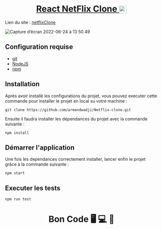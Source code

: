 <div>
  <h1 align="center">
    <a href="https://github.com/armandwadji/Netflix-clone.git">React NetFlix Clone
    </a>  
    <img width="25px" heigth="15px" align="center" src = "https://user-images.githubusercontent.com/90448006/175748986-06a1fe8c-538c-4c28-aaaf-8be8b9f27847.png" />
  </h1>
</div> 
  
Lien du site : [netflixClone](https://netflixcloneaw.netlify.app/)


![Capture d’écran 2022-06-24 à 13 50 49](https://user-images.githubusercontent.com/90448006/175528947-94bb58ac-175d-453e-bdb2-d1926d73e655.jpeg)


## Configuration requise

- [git][git]
- [NodeJS][node]
- [npm][npm]

## Installation
Après avoir installé les configurations du projet, vous pouvez executer cette commande pour installer le projet en local su votre machine :

```
git clone https://github.com/armandwadji/Netflix-clone.git
```

Ensuite il faudra installer les dépendances du projet avec la commande suivante :

```
npm install
```
## Démarrer l'application
Une fois les dependances correctement installer, lancer enfin le projet grâce à la commande suivante :

```
npm start
```

## Executer les tests

```
npm run test
```

<h1 align="center">Bon Code 🖥 💻 📱</h1>

<!-- prettier-ignore-start -->
[npm]: https://www.npmjs.com/
[node]: https://nodejs.org
[git]: https://git-scm.com/
<!-- prettier-ignore-end -->
